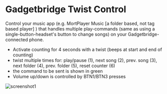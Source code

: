 # Gadgetbridge Twist Control

Control your music app (e.g. MortPlayer Music [a folder based, not tag based player] ) that handles multiple play-commands (same as using a single-button-headset's button to change songs) on your Gadgetbridge-connected phone.
- Activate counting for 4 seconds with a twist (beeps at start and end of counting) 
- twist multiple times for:
 play/pause (1),
 next song (2),
 prev. song (3),
 next folder (4),
 prev. folder (5),
 reset counter (6) 
- the command to be sent is shown in green
- Volume up/down is controlled by BTN1/BTN3 presses

![screenshot1](https://user-images.githubusercontent.com/84921310/119907374-65bb6180-bf50-11eb-9073-f29f7e333e00.jpg)
